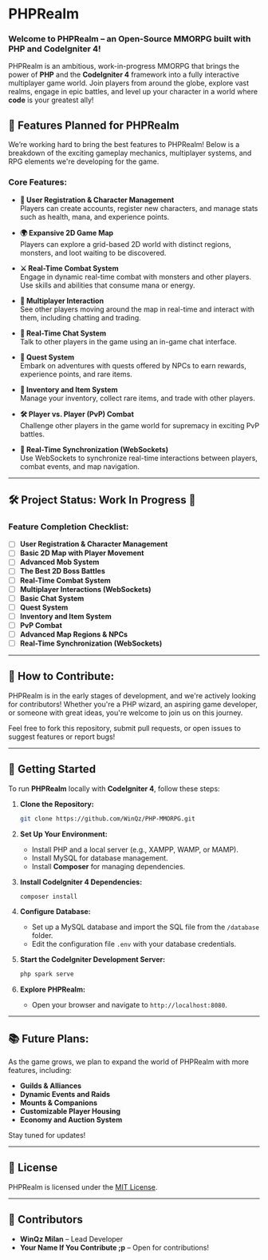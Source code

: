 # PHPRealm

### Welcome to **PHPRealm** – an Open-Source MMORPG built with **PHP** and **CodeIgniter 4**!

PHPRealm is an ambitious, work-in-progress MMORPG that brings the power of **PHP** and the **CodeIgniter 4** framework into a fully interactive multiplayer game world. Join players from around the globe, explore vast realms, engage in epic battles, and level up your character in a world where **code** is your greatest ally!

## 🌟 Features Planned for PHPRealm

We’re working hard to bring the best features to PHPRealm! Below is a breakdown of the exciting gameplay mechanics, multiplayer systems, and RPG elements we're developing for the game.

### Core Features:
- **🔐 User Registration & Character Management**  
  Players can create accounts, register new characters, and manage stats such as health, mana, and experience points.
  
- **🌍 Expansive 2D Game Map**  
  Players can explore a grid-based 2D world with distinct regions, monsters, and loot waiting to be discovered.

- **⚔️ Real-Time Combat System**  
  Engage in dynamic real-time combat with monsters and other players. Use skills and abilities that consume mana or energy.

- **👥 Multiplayer Interaction**  
  See other players moving around the map in real-time and interact with them, including chatting and trading.

- **💬 Real-Time Chat System**  
  Talk to other players in the game using an in-game chat interface.

- **📜 Quest System**  
  Embark on adventures with quests offered by NPCs to earn rewards, experience points, and rare items.

- **🎒 Inventory and Item System**  
  Manage your inventory, collect rare items, and trade with other players.

- **🛠️ Player vs. Player (PvP) Combat**  
  Challenge other players in the game world for supremacy in exciting PvP battles.

- **🔄 Real-Time Synchronization (WebSockets)**  
  Use WebSockets to synchronize real-time interactions between players, combat events, and map navigation.

---

## 🛠️ Project Status: Work In Progress 🚧

### Feature Completion Checklist:

- [ ] **User Registration & Character Management**
- [ ] **Basic 2D Map with Player Movement**
- [ ] **Advanced Mob System**
- [ ] **The Best 2D Boss Battles**
- [ ] **Real-Time Combat System**
- [ ] **Multiplayer Interactions (WebSockets)**
- [ ] **Basic Chat System**
- [ ] **Quest System**
- [ ] **Inventory and Item System**
- [ ] **PvP Combat**
- [ ] **Advanced Map Regions & NPCs**
- [ ] **Real-Time Synchronization (WebSockets)**

---

## 🌱 How to Contribute:

PHPRealm is in the early stages of development, and we're actively looking for contributors! Whether you're a PHP wizard, an aspiring game developer, or someone with great ideas, you're welcome to join us on this journey.

Feel free to fork this repository, submit pull requests, or open issues to suggest features or report bugs!

---

## 🚀 Getting Started

To run **PHPRealm** locally with **CodeIgniter 4**, follow these steps:

1. **Clone the Repository:**
    ```bash
    git clone https://github.com/WinQz/PHP-MMORPG.git
    ```

2. **Set Up Your Environment:**
   - Install PHP and a local server (e.g., XAMPP, WAMP, or MAMP).
   - Install MySQL for database management.
   - Install **Composer** for managing dependencies.

3. **Install CodeIgniter 4 Dependencies:**
    ```bash
    composer install
    ```

4. **Configure Database:**
   - Set up a MySQL database and import the SQL file from the `/database` folder.
   - Edit the configuration file `.env` with your database credentials.

5. **Start the CodeIgniter Development Server:**
    ```bash
    php spark serve
    ```

6. **Explore PHPRealm:**
   - Open your browser and navigate to `http://localhost:8080`.

---

## 📚 Future Plans:

As the game grows, we plan to expand the world of PHPRealm with more features, including:
- **Guilds & Alliances**
- **Dynamic Events and Raids**
- **Mounts & Companions**
- **Customizable Player Housing**
- **Economy and Auction System**

Stay tuned for updates!

---

## 📜 License

PHPRealm is licensed under the [MIT License](LICENSE).

---

## 🤝 Contributors

- **WinQz Milan** – Lead Developer
- **Your Name If You Contribute ;p** – Open for contributions!
